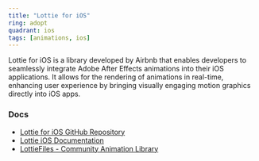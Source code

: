 ```yaml
---
title: "Lottie for iOS"
ring: adopt
quadrant: ios
tags: [animations, ios]
---
```


Lottie for iOS is a library developed by Airbnb that enables developers to seamlessly integrate Adobe After Effects animations into their iOS applications. It allows for the rendering of animations in real-time, enhancing user experience by bringing visually engaging motion graphics directly into iOS apps.

### Docs

- [Lottie for iOS GitHub Repository](https://github.com/airbnb/lottie-ios)
- [Lottie iOS Documentation](http://airbnb.io/lottie/#/ios)
- [LottieFiles - Community Animation Library](https://lottiefiles.com/)
